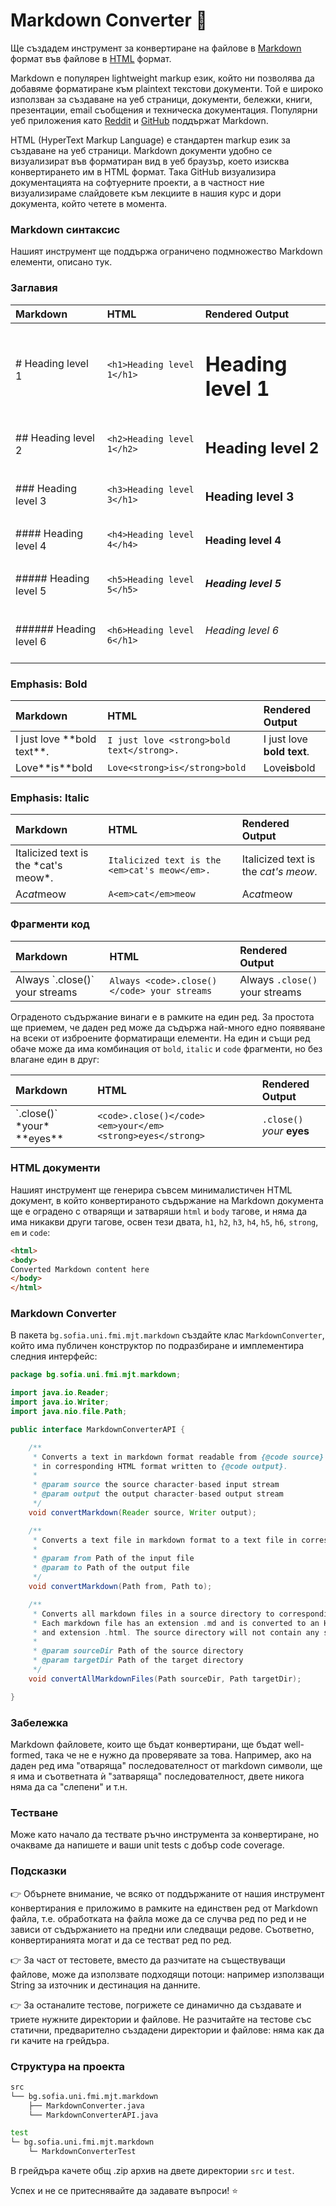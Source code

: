 # Markdown Converter :page_facing_up:

Ще създадем инструмент за конвертиране на файлове в [Markdown](https://www.markdownguide.org/getting-started/) формат във файлове в [HTML](https://www.w3schools.com/html/) формат.

Markdown е популярен lightweight markup език, който ни позволява да добавяме форматиране към plaintext текстови документи. Той е широко използван за създаване на уеб страници, документи, бележки, книги, презентации, email съобщения и техническа документация. Популярни уеб приложения като [Reddit](https://www.reddit.com) и [GitHub](https://github.com) поддържат Markdown.

HTML (HyperText Markup Language) е стандартен markup език за създаване на уеб страници.
Markdown документи удобно се визуализират във форматиран вид в уеб браузър, което изисква конвертирането им в HTML формат. Така GitHub визуализира документацията на софтуерните проекти, а в частност ние визуализираме слайдовете към лекциите в нашия курс и дори документа, който четете в момента.

### Markdown синтаксис

Нашият инструмент ще поддържа ограничено подмножество Markdown елементи, описано тук.

### Заглавия

| Markdown               | HTML                       | Rendered Output          |
| :--------------------- | :------------------------- | :----------------------- |
| # Heading level 1      | `<h1>Heading level 1</h1>` | <h1>Heading level 1</h1> |
| ## Heading level 2     | `<h2>Heading level 1</h2>` | <h2>Heading level 2</h2> |
| ### Heading level 3    | `<h3>Heading level 3</h1>` | <h3>Heading level 3</h3> |
| #### Heading level 4   | `<h4>Heading level 4</h4>` | <h4>Heading level 4</h4> |
| ##### Heading level 5  | `<h5>Heading level 5</h5>` | <h5>Heading level 5</h5> |
| ###### Heading level 6 | `<h6>Heading level 6</h1>` | <h6>Heading level 6</h6> |

### Emphasis: Bold

| Markdown                       | HTML                                      | Rendered Output                         |
| :----------------------------- | :---------------------------------------- | :-------------------------------------- |
| I just love \*\*bold text\*\*. | `I just love <strong>bold text</strong>.` | I just love <strong>bold text</strong>. |
| Love\*\*is\*\*bold             | `Love<strong>is</strong>bold`             | Love<strong>is</strong>bold             |

### Emphasis: Italic

| Markdown                               | HTML                                          | Rendered Output                             |
| :------------------------------------- | :-------------------------------------------- | :------------------------------------------ |
| Italicized text is the \*cat's meow\*. | `Italicized text is the <em>cat's meow</em>.` | Italicized text is the <em>cat's meow</em>. |
| A*cat*meow                             | `A<em>cat</em>meow`                           | A<em>cat</em>meow                           |

### Фрагменти код

| Markdown                         | HTML                                        | Rendered Output                           |
| :------------------------------- | :------------------------------------------ | :---------------------------------------- |
| Always \`.close()\` your streams | `Always <code>.close()</code> your streams` | Always <code>.close()</code> your streams |

Ограденото съдържание винаги е в рамките на един ред. За простота ще приемем, че даден ред може да съдържа най-много едно появяване на всеки от изброените форматиращи елементи.
На един и същи ред обаче може да има комбинация от `bold`, `italic` и `code` фрагменти, но без влагане един в друг: 

| Markdown                           | HTML                                                        | Rendered Output                                           |
| :--------------------------------- | :---------------------------------------------------------- | :-------------------------------------------------------- |
| \`.close()\` \*your\* \*\*eyes\*\* | `<code>.close()</code> <em>your</em> <strong>eyes</strong>` | <code>.close()</code> <em>your</em> <strong>eyes</strong> |

### HTML документи

Нашият инструмент ще генерира съвсем минималистичен HTML документ, в който конвертираното съдържание на Markdown документа ще е оградено с отварящи и затваряши `html` и `body` тагове, и няма да има никакви други тагове, освен тези двата, `h1`, `h2`, `h3`, `h4`, `h5`, `h6`, `strong`, `em` и `code`:

```html
<html>
<body>
Converted Markdown content here
</body>
</html>
```

### Markdown Converter

В пакета `bg.sofia.uni.fmi.mjt.markdown` създайте клас `MarkdownConverter`, който има публичен конструктор по подразбиране и имплементира следния интерфейс:

```java
package bg.sofia.uni.fmi.mjt.markdown;

import java.io.Reader;
import java.io.Writer;
import java.nio.file.Path;

public interface MarkdownConverterAPI {

    /**
     * Converts a text in markdown format readable from {@code source} to a text
     * in corresponding HTML format written to {@code output}.
     *
     * @param source the source character-based input stream
     * @param output the output character-based output stream
     */
    void convertMarkdown(Reader source, Writer output);

    /**
     * Converts a text file in markdown format to a text file in corresponding HTML format.
     *
     * @param from Path of the input file
     * @param to Path of the output file
     */
    void convertMarkdown(Path from, Path to);

    /**
     * Converts all markdown files in a source directory to corresponding HTML files in the target directory.
     * Each markdown file has an extension .md and is converted to an HTML file with the same name
     * and extension .html. The source directory will not contain any subdirectories.
     *
     * @param sourceDir Path of the source directory
     * @param targetDir Path of the target directory
     */
    void convertAllMarkdownFiles(Path sourceDir, Path targetDir);

}
```

### Забележка

Markdown файловете, които ще бъдат конвертирани, ще бъдат well-formed, така че не е нужно да проверявате за това. Например, ако на даден ред има "отваряща" последователност от markdown символи, ще я има и съответната ѝ "затваряща" последователност, двете никога няма да са "слепени" и т.н.

### Тестване

Може като начало да тествате ръчно инструмента за конвертиране, но очакваме да напишете и ваши unit tests с добър code coverage.

### Подсказки

:point_right: Обърнете внимание, че всяко от поддържаните от нашия инструмент конвертирания е приложимо в рамките на единствен ред от Markdown файла, т.е. обработката на файла може да се случва ред по ред и не зависи от съдържанието на предни или следващи редове. Съответно, конвертиранията могат и да се тестват ред по ред.

:point_right: За част от тестовете, вместо да разчитате на съществуващи файлове, може да използвате подходящи потоци: например използващи String за източник и дестинация на данните.

:point_right: За останалите тестове, погрижете се динамично да създавате и триете нужните директории и файлове. Не разчитайте на тестове със статични, предварително създадени директории и файлове: няма как да ги качите на грейдъра.

### Структура на проекта

```bash
src
└── bg.sofia.uni.fmi.mjt.markdown
    ├── MarkdownConverter.java
    └── MarkdownConverterAPI.java

test
└─ bg.sofia.uni.fmi.mjt.markdown
    └─ MarkdownConverterTest
```

В грейдъра качете общ .zip архив на двете директории `src` и `test`.

Успех и не се притеснявайте да задавате въпроси! :star:
